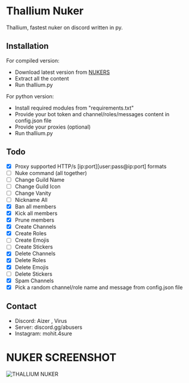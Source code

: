 # Thallium Nuker
Thallium, fastest nuker on discord written in py.
## Installation
For compiled version:

- Download latest version from [NUKERS](https://discord.gg/abusers)
- Extract all the content
- Run thallium.py

For python version:

- Install required modules from "requirements.txt"
- Provide your bot token and channel/roles/messages content in config.json file
- Provide your proxies (optional)
- Run thallium.py
## Todo
- [x] Proxy supported HTTP/s [ip:port][user:pass@ip:port] formats
- [ ] Nuke command (all together)
- [ ] Change Guild Name
- [ ] Change Guild Icon
- [ ] Change Vanity
- [ ] Nickname All
- [x] Ban all members
- [x] Kick all members
- [x] Prune members
- [x] Create Channels
- [x] Create Roles
- [ ] Create Emojis
- [ ] Create Stickers
- [x] Delete Channels
- [x] Delete Roles
- [x] Delete Emojis
- [ ] Delete Stickers
- [x] Spam Channels
- [x] Pick a random channel/role name and message from config.json file
## Contact
- Discord: Aizer , Virus 
- Server: discord.gg/abusers
- Instagram: mohit.4sure

# NUKER SCREENSHOT 
![THALLIUM NUKER ](https://media.discordapp.net/attachments/1189590378966417438/1191049030898294925/image.png?ex=65a405d9&is=659190d9&hm=9566c03cdf13c0a0fa0f61482bd42da59e1d035495e64752984412ee82fb809c&=&format=webp&quality=lossless&width=1073&height=417)
